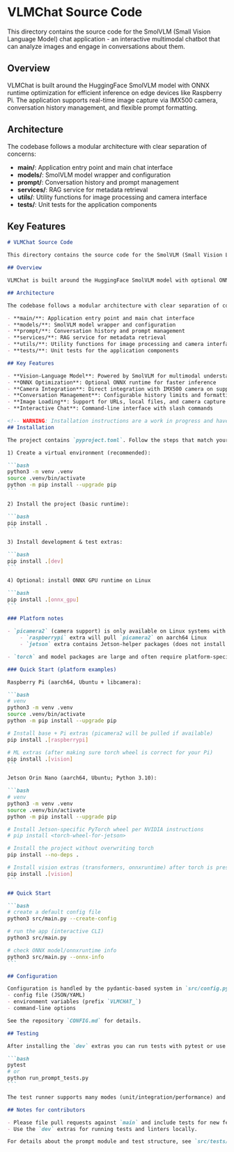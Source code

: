 # VLMChat Source Code

This directory contains the source code for the SmolVLM (Small Vision Language Model) chat application - an interactive multimodal chatbot that can analyze images and engage in conversations about them.

## Overview

VLMChat is built around the HuggingFace SmolVLM model with ONNX runtime optimization for efficient inference on edge devices like Raspberry Pi. The application supports real-time image capture via IMX500 camera, conversation history management, and flexible prompt formatting.

## Architecture

The codebase follows a modular architecture with clear separation of concerns:

- **main/**: Application entry point and main chat interface
- **models/**: SmolVLM model wrapper and configuration
- **prompt/**: Conversation history and prompt management
- **services/**: RAG service for metadata retrieval
- **utils/**: Utility functions for image processing and camera interface
- **tests/**: Unit tests for the application components

## Key Features
````markdown
# VLMChat Source Code

This directory contains the source code for the SmolVLM (Small Vision Language Model) chat application — an interactive multimodal chatbot that can analyze images and engage in conversations about them.

## Overview

VLMChat is built around the HuggingFace SmolVLM model with optional ONNX runtime optimization for efficient inference on edge devices. The application supports real-time image capture via IMX500 camera, conversation history management, and flexible prompt formatting.

## Architecture

The codebase follows a modular architecture with clear separation of concerns:

- **main/**: Application entry point and main chat interface
- **models/**: SmolVLM model wrapper and configuration
- **prompt/**: Conversation history and prompt management
- **services/**: RAG service for metadata retrieval
- **utils/**: Utility functions for image processing and camera interface
- **tests/**: Unit tests for the application components

## Key Features

- **Vision-Language Model**: Powered by SmolVLM for multimodal understanding
- **ONNX Optimization**: Optional ONNX runtime for faster inference
- **Camera Integration**: Direct integration with IMX500 camera on supported hardware
- **Conversation Management**: Configurable history limits and formatting
- **Image Loading**: Support for URLs, local files, and camera capture
- **Interactive Chat**: Command-line interface with slash commands

<!-- WARNING: Installation instructions are a work in progress and have not been fully tested across all target platforms. Use at your own risk and verify steps on your hardware. -->
## Installation

The project contains `pyproject.toml`. Follow the steps that match your environment.

1) Create a virtual environment (recommended):

```bash
python3 -m venv .venv
source .venv/bin/activate
python -m pip install --upgrade pip
```

2) Install the project (basic runtime):

```bash
pip install .
```

3) Install development & test extras:

```bash
pip install .[dev]
```

4) Optional: install ONNX GPU runtime on Linux

```bash
pip install .[onnx_gpu]
```

### Platform notes

- `picamera2` (camera support) is only available on Linux systems with libcamera and compatible hardware. Because both Raspberry Pi IMX500 and NVIDIA Jetson Orin Nano are aarch64 Ubuntu variants, we added platform-specific extras in `pyproject.toml`:
	- `raspberrypi` extra will pull `picamera2` on aarch64 Linux
	- `jetson` extra contains Jetson-helper packages (does not install PyTorch)

- `torch` and model packages are large and often require platform-specific wheels. On Jetson Orin Nano you will typically use Python 3.10 and a JetPack-matched PyTorch wheel; install that first, then install the repository packages (see Quick Start examples below).

### Quick Start (platform examples)

Raspberry Pi (aarch64, Ubuntu + libcamera):

```bash
# venv
python3 -m venv .venv
source .venv/bin/activate
python -m pip install --upgrade pip

# Install base + Pi extras (picamera2 will be pulled if available)
pip install .[raspberrypi]

# ML extras (after making sure torch wheel is correct for your Pi)
pip install .[vision]
```

Jetson Orin Nano (aarch64, Ubuntu; Python 3.10):

```bash
# venv
python3 -m venv .venv
source .venv/bin/activate
python -m pip install --upgrade pip

# Install Jetson-specific PyTorch wheel per NVIDIA instructions
# pip install <torch-wheel-for-jetson>

# Install the project without overwriting torch
pip install --no-deps .

# Install vision extras (transformers, onnxruntime) after torch is present
pip install .[vision]
```

## Quick Start

```bash
# create a default config file
python3 src/main.py --create-config

# run the app (interactive CLI)
python3 src/main.py

# check ONNX model/onnxruntime info
python3 src/main.py --onnx-info
```

## Configuration

Configuration is handled by the pydantic-based system in `src/config.py` and can be provided via:
- config file (JSON/YAML)
- environment variables (prefix `VLMCHAT_`)
- command-line options

See the repository `CONFIG.md` for details.

## Testing

After installing the `dev` extras you can run tests with pytest or use the provided test runner.

```bash
pytest
# or
python run_prompt_tests.py
```

The test runner supports many modes (unit/integration/performance) and integrates with optional plugins such as `pytest-xdist`, `pytest-timeout`, and `pytest-benchmark` if installed.

## Notes for contributors

- Please file pull requests against `main` and include tests for new features.
- Use the `dev` extras for running tests and linters locally.

For details about the prompt module and test structure, see `src/tests/test_prompt/`.
